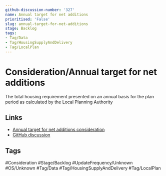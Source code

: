 ```yaml
---
github-discussion-number: '327'
name: Annual target for net additions
prioritised: 'False'
slug: annual-target-for-net-additions
stage: Backlog
tags:
- Tag/Data
- Tag/HousingSupplyAndDelivery
- Tag/LocalPlan
---
```


# Consideration/Annual target for net additions

The total housing requirement presented on an annual basis for the plan period as calculated by the Local Planning Authority

## Links

* [Annual target for net additions consideration](https://design.planning.data.gov.uk/planning-consideration/annual-target-for-net-additions)
* [GitHub discussion](https://github.com/digital-land/data-standards-backlog/discussions/327)

## Tags

#Consideration #Stage/Backlog #UpdateFrequency/Unknown #OS/Unknown #Tag/Data #Tag/HousingSupplyAndDelivery #Tag/LocalPlan